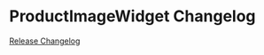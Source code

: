 # ProductImageWidget Changelog

[Release Changelog](https://github.com/spryker-shop/product-image-widget/releases)
